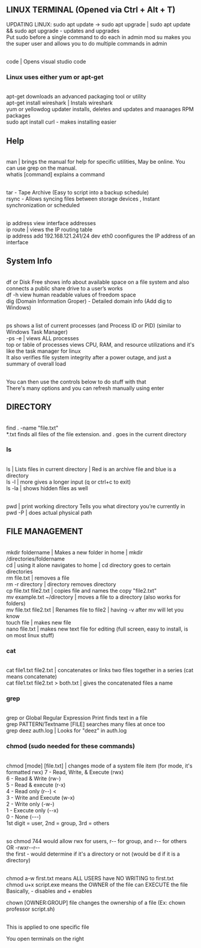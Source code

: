 ## LINUX TERMINAL (Opened via Ctrl + Alt + T)
UPDATING LINUX: sudo apt update -> sudo apt upgrade | sudo apt update && sudo apt upgrade - updates and upgrades <br>
Put sudo before a single command to do each in admin mod 
su makes you the super user and allows you to do multiple commands in admin 

<br> code | Opens visual studio code

### Linux uses either yum or apt-get 
<br> apt-get downloads an advanced packaging tool or utility
<br> apt-get install wireshark | Instals wireshark 
<br> yum or yellowdog updater installs, deletes and updates and maanages RPM packages 
<br> sudo apt install curl - makes installing easier

## Help
<br> man | brings the manual for help for specific utilities, May be online. You can use grep on the manual.
<br> whatis [command] explains a command

<br> tar - Tape Archive (Easy to script into a backup schedule) 
<br> rsync - Allows syncing files between storage devices , Instant synchronization or scheduled 

<br> ip address view interface addresses 
<br> ip route | views the IP routing table 
<br> ip address add 192.168.121.241/24 dev eth0 coonfigures the IP address of an interface 

## System Info
<br> df or Disk Free shows info about available space on a file system and also connects a public share drive to a user’s works
<br> df -h view human readable values of freedom space
<br> dig (Domain Information Groper) - Detailed domain info (Add dig to Windows)

<br> ps shows a list of current processes (and Process ID or PID) (similar to Windows Task Manager)
<br> -ps -e | views ALL processes
<br> top or table of processes views CPU, RAM, and resource utilizations and it's like the task manager for linux
<br> It also verifies file system integrity after a power outage, and just a summary of overall load

<br> You can then use the controls below to do stuff with that
<br> There's many options and you can refresh manually using enter

## DIRECTORY
<br> find . -name "file.txt"
<br> *.txt finds all files of the file extension. and . goes in the current directory
### ls
<br> ls | Lists files in current directory | Red is an archive file and blue is a directory 
<br> ls -l | more gives a longer input (q or ctrl+c to exit) 
<br> ls -la | shows hidden files as well 

<br> pwd |  print working directory Tells you what directory you’re currently in 
<br> pwd -P | does actual physical path

## FILE MANAGEMENT
<br> mkdir foldername | Makes a new folder in home | mkdir /directories/foldername
<br> cd | using it alone navigates to home | cd directory goes to certain directories
<br> rm file.txt | removes a file
<br> rm -r directory | directory removes directory 
<br> cp file.txt file2.txt | copies file and names the copy "file2.txt"
<br> mv example.txt ~/directory | moves a file to a directory (also works for folders)
<br> mv file.txt file2.txt | Renames file to file2 | having -v after mv will let you know
<br> touch file | makes new file
<br> nano file.txt | makes new text file for editing (full screen, easy to install, is on most linux stuff)
### cat
<br> cat file1.txt file2.txt | concatenates or links two files together in a series (cat means concatenate)
<br> cat file1.txt file2.txt > both.txt | gives the concatenated files a name
### grep
<br> grep or Global Regular Expression Print finds text in a file 
<br> grep PATTERN/Textname [FILE] searches many files at once too 
<br> grep deez auth.log | Looks for "deez" in auth.log

### chmod (sudo needed for these commands)
<br> chmod [mode] [file.txt] | changes mode of a system file item  (for mode, it's formatted rwx)
7 - Read, Write, & Execute (rwx) 
<br> 6 - Read & Write (rw-) 
<br> 5 - Read & execute (r-x) 
<br> 4 - Read only (r--) <
<br> 3 - Write and Execute (w-x) 
<br> 2 - Write only (-w-) 
<br> 1 - Execute only (--x)
<br> 0 - None (---) 
<br> 1st digit = user, 2nd = group, 3rd = others

<br> so chmod 744 would allow rwx for users, r-- for group, and r-- for others OR -rwxr--r-- 
<br> the first - would determine if it's a directory or not (would be d if it is a directory)

<br> chmod a-w first.txt means ALL USERS have NO WRITING to first.txt
<br> chmod u+x script.exe means the OWNER of the file can EXECUTE the file
<br> Basically, - disables and + enables

chown [OWNER:GROUP] file changes the ownership of a file (Ex: chown professor script.sh)

<br> This is applied to one specific file

You open terminals on the right
